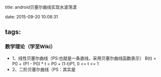 title: android贝塞尔曲线实现水波荡漾

date: 2015-09-20 10:08:31

tags:
-----

### 数学理论（学至Wiki）

-	1、线性贝塞尔曲线（PS:也就是一条直线，采用贝塞尔曲线函数表示）
	B(t) = P0 + (P1 - P0) * t = P0 + (1-t)P1, 0 <= t <= 1
-	2、二阶贝塞尔曲线（PS：其实是